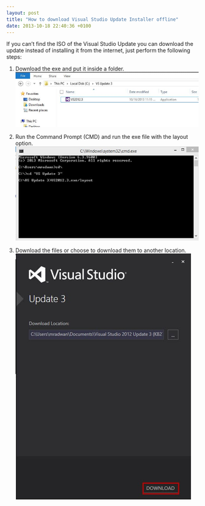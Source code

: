 ```yaml
---
layout: post
title: "How to download Visual Studio Update Installer offline"
date: 2013-10-18 22:40:36 +0100
---
```


If you can’t find the ISO of the Visual Studio Update you can download the update instead of installing it from the internet, just perform the following steps:

1. Download the exe and put it inside a folder.
   ![Create Folder Visual Studio Update 3](/assets/images/2013/10/create-folder-visual-studio-update-3.jpg)

2. Run the Command Prompt (CMD) and run the exe file with the layout option.
   ![Run CMD and type the exe with layout option](/assets/images/2013/10/run-cmd-and-type-the-exe-with-layout-option.jpg)

3. Download the files or choose to download them to another location.
   ![Download the bits](/assets/images/2013/10/download-the-bits.jpg)
